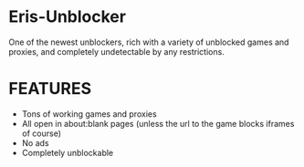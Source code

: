 # Eris-Unblocker
One of the newest unblockers, rich with a variety of unblocked games and proxies, and completely undetectable by any restrictions.

# FEATURES
- Tons of working games and proxies
- All open in about:blank pages (unless the url to the game blocks iframes of course)
- No ads
- Completely unblockable
